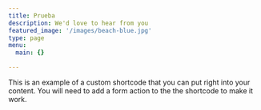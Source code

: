 ```yaml
---
title: Prueba
description: We'd love to hear from you
featured_image: '/images/beach-blue.jpg'
type: page
menu:
  main: {}

---
```


This is an example of a custom shortcode that you can put right into your content. You will need to add a form action to the the shortcode to make it work. 